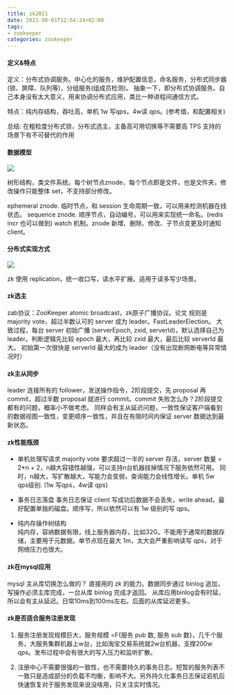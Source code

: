 ```yaml
---
title: zk2021
date: 2021-08-01T12:54:24+02:00
tags:
- zookeeper
categories: zookeeper
---
```



#### 定义&特点

定义：分布式协调服务。中心化的服务，维护配置信息，命名服务，分布式同步器(锁、屏障、队列等)，分组服务(组成员检测)。
抽象一下，即分布式协调服务。自己本身没有太大意义，用来协调分布式应用，类比一种进程间通信方式。

特点：纯内存结构，吞吐高，单机 1w 写qps，4w读 qps。(参考值，和配置相关)

总结: 在粗粒度分布式锁，分布式选主，主备高可用切换等不需要高 TPS 支持的场景下有不可替代的作用 

#### 数据模型

![](https://ipic-1252327316.cos.ap-beijing.myqcloud.com/image/zk/zk_model.png)

树形结构，类文件系统。每个树节点znode，每个节点即是文件，也是文件夹，修改操作只能整体 set，不支持部分修改。

ephemeral znode. 临时节点，和 session 生命周期一致，可以用来检测机器在线状态。
sequence znode. 顺序节点，自动编号，可以用来实现统一命名。(redis incr 也可以做到)
watch 机制。znode 新增、删除、修改、子节点变更及时通知 client。

#### 分布式实现方式

![](https://ipic-1252327316.cos.ap-beijing.myqcloud.com/image/zk/zk_ds.md.png)

zk 使用 replication，统一收口写，读水平扩展。适用于读多写少场景。

#### zk选主
zab协议：ZooKeeper atomic broadcast，zk原子广播协议。论文 
规则是 majority vote，超过半数认可的 server 成为 leader。FastLeaderElection。
大致过程，每台 server 初始广播 (serverEpoch, zxid, serverId)，默认选择自己为 leader。判断逻辑先比较 epoch 最大，再比较 zxid 最大，最后比较 serverId 最大。
初始第一次很快是 serverId 最大的成为 leader（没有出现断网断电等异常情况时）


#### zk主从同步
leader 连接所有的 follower，发送操作指令，2阶段提交，先 proposal 再 commit，超过半数 proposal 就进行 commit。commit 失败怎么办？2阶段提交都有的问题，概率小不做考虑。
同样会有主从延迟问题，一致性保证客户端看到的数据视图一致性，变更顺序一致性，并且在有限时间内保证 server 数据达到最新状态。

#### zk性能瓶颈

- 单机处理写请求
majority vote 要求超过一半的 server 存活，server 数量 = 2*n + 2，n越大容错性越强，可以支持n台机器挂掉情况下服务依然可用。
同时，n越大，写扩散越大，写能力会变弱，查询能力会线性增长。单机 5w qps级别. (1w 写qps，4w读 qps)

- 事务日志落盘
事务日志保证 client 写成功后数据不会丢失，write ahead，最好配置单独的磁盘。顺序写，所以依然可以有 1w 级别的写 qps。

- 纯内存操作树结构   
纯内存，容纳数据有限，线上服务器内存，比如32G。不能用于通常的数据存储，主要用于元数据。单节点现在最大 1m，太大会严重影响读写 qps，对于网络压力也很大。

#### zk在mysql应用

mysql 主从库切换怎么做的？
直接用的 zk 的能力。数据同步通过 binlog 追加，写操作必须主库完成，一台从库 binlog 完成才返回。
从库应用binlog会有时延，所以会有主从延迟。日常10ms到100ms左右。后面的从库延迟更多。

#### zk是否适合服务注册发现

1. 服务注册发现规模巨大，服务规模 =F{服务 pub 数, 服务 sub 数}，几千个服务，大服务集群机器上w台，比如淘宝交易系统就2w台机器，支撑200w qps。发布过程中会有很大的写入压力和监听扩散。

2. 注册中心不需要很强的一致性，也不需要持久的事务日志。短暂的服务列表不一致只是造成部分的负载不均衡，影响不大。另外持久化事务日志保证宕机后快速恢复对于服务发现来说没啥用，只关注实时情况。
